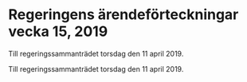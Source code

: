 # Regeringens ärendeförteckningar vecka 15, 2019

Till regeringssammanträdet torsdag den 11 april 2019.

Till regeringssammanträdet torsdag den 11 april 2019.
